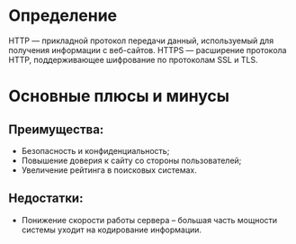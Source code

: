 # **Определение**
HTTP — прикладной протокол передачи данный, используемый для получения информации с веб-сайтов.
HTTPS — расширение протокола HTTP, поддерживающее шифрование по протоколам SSL и TLS.

# **Основные плюсы и минусы**

## Преимущества:

* Безопасность и конфиденциальность;
* Повышение доверия к сайту со стороны пользователей;
* Увеличение рейтинга в поисковых системах.

## Недостатки:

* Понижение скорости работы сервера – большая часть мощности системы уходит на кодирование информации.